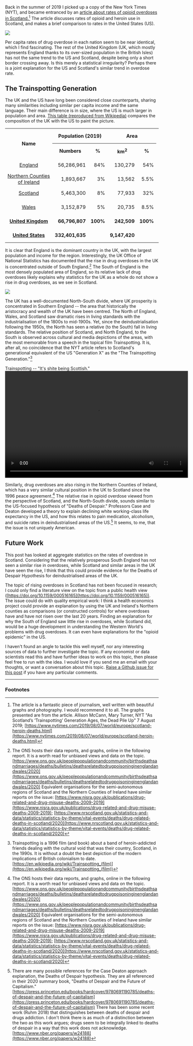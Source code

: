 Back in the summer of 2019 I picked up a copy of the New York Times (NYT), and became entranced by an [article about rates of opioid overdoses in Scotland.](https://www.nytimes.com/2019/08/07/world/europe/scotland-heroin-deaths.html)[^1]
The article discusses rates of opioid and heroin use in Scotland, and makes a brief comparison to rates in the United States (US).

<p align="center">
<img src="../files/posts/2021-12-29-overdoses-in-scotland-and-the-united-states-files/nyt-graph-overdose.png" style="display: block; margin: auto;" />
</p>

Per capita rates of drug overdose in each nation seem to be near identical, which I find fascinating.
The rest of the United Kingdom (UK, which mostly represents England thanks to its over-sized population in the British Isles) has not the same trend to the US and Scotland, despite being only a short border crossing away.
Is this merely a statistical irregularity?
Perhaps there is a joint explanation for the US and Scotland's similar trend in overdose rate.

## The Trainspotting Generation

The UK and the US have long been considered close counterparts, sharing many similarities including similar per capita income and the same language.
Their main difference is in size, where the US is much larger in population and area.
[This table (reproduced from Wikipedia)](https://en.wikipedia.org/wiki/Countries_of_the_United_Kingdom#Statistics) compares the composition of the UK with the US to paint the picture.

<table class="wikitable sortable">
<tbody><tr>
<th rowspan="2">Name
</th>
<th colspan="2">Population (2019)
</th>
<th colspan="2">Area
</th>
<th rowspan="2">Pop.&#160;density<br />(per&#160;km<sup>2</sup>;&#160;2019)
</th>
<th colspan="3"><a href="https://en.wikipedia.org/wiki/Gross_value_added" title="Gross value added">Gross value added</a> (2015)
</th></tr>
<tr>
<th>Numbers
</th>
<th>%
</th>
<th>km<sup>2</sup>
</th>
<th>%
</th>
<th><a href="https://en.wikipedia.org/wiki/Pound_sterling" title="Pound sterling">£</a>
</th>
<th>%
</th>
<th>£ per capita
</th></tr>
<tr>
<td align="center"><a href="https://en.wikipedia.org/wiki/England" title="England">England</a>
</td>
<td align="right">56,286,961
</td>
<td align="right">84%
</td>
<td align="right">130,279
</td>
<td align="right">54%
</td>
<td align="right">432.05
</td>
<td align="right">1,433 billion
</td>
<td align="right">86%
</td>
<td align="right">26,159
</td></tr>
<tr>
<td align="center"><a href="https://en.wikipedia.org/wiki/Northern_Ireland" title="Northern Ireland">Northern&#160;Counties of Ireland</a>
</td>
<td align="right">1,893,667
</td>
<td align="right">3%
</td>
<td align="right">13,562
</td>
<td align="right">5.5%
</td>
<td align="right">139.63
</td>
<td align="right">34 billion
</td>
<td align="right">2%
</td>
<td align="right">18,584
</td></tr>
<tr>
<td align="center"><a href="https://en.wikipedia.org/wiki/Scotland" title="Scotland">Scotland</a>
</td>
<td align="right">5,463,300
</td>
<td align="right">8%
</td>
<td align="right">77,933
</td>
<td align="right">32%
</td>
<td align="right">70.10
</td>
<td align="right">127 billion
</td>
<td align="right">8%
</td>
<td align="right">23,685
</td></tr>
<tr>
<td align="center"><a href="https://en.wikipedia.org/wiki/Wales" title="Wales">Wales</a>
</td>
<td align="right">3,152,879
</td>
<td align="right">5%
</td>
<td align="right">20,735
</td>
<td align="right">8.5%
</td>
<td align="right">152.06
</td>
<td align="right">56 billion
</td>
<td align="right">3%
</td>
<td align="right">18,002
</td></tr>
<tr>
<td align="center"><b><a href="https://en.wikipedia.org/wiki/United_Kingdom" title="United Kingdom">United&#160;Kingdom</a></b>
</td>
<td align="right"><b>66,796,807</b>
</td>
<td align="right"><b>100%</b>
</td>
<td align="right"><b>242,509</b>
</td>
<td align="right"><b>100%</b>
</td>
<td align="right"><b>275.44</b>
</td>
<td align="right"><b>1,666 billion</b>
</td>
<td align="right"><b>100%</b>
</td>
<td align="right"><b>25,351</b>
</td></tr>
<tr>
<td align="center"><b><a href="https://en.wikipedia.org/wiki/United_States" title="United States">United&#160;States</a></b>
</td>
<td align="right"><b>332,401,635</b>
</td>
<td align="right"><b> </b>
</td>
<td align="right"><b>9,147,420</b>
</td>
<td align="right"><b> </b>
</td>
<td align="right"><b>36.34</b>
</td>
<td align="right"><b>11.666 trillion</b>
</td>
<td align="right"><b> </b>
</td>
<td align="right"><b>35,108</b>
</td>
</tr></tbody></table>

It is clear that England is the dominant country in the UK, with the largest population and income for the region.
Interestingly, the UK Office of National Statistics has documented that the rise in drug overdoses in the UK is concentrated outside of South England.[^2]
The South of England is the most densely populated area of England, so its relative lack of drug overdoses likely explains why statistics for the UK as a whole do not show a rise in drug overdoses, as we see in Scotland.

<p align="center">
<img src="../files/posts/2021-12-29-overdoses-in-scotland-and-the-united-states-files/ons-graph.png" style="display: block; margin: auto;" />
</p>

The UK has a well-documented North-South divide, where UK prosperity is concentrated in Southern England -- the area that historically the aristocracy and wealth of the UK have been centred.
The North of England, Wales, and Scotland saw dramatic rises in living standards with the industrialisation of the 1800s to mid-1900s.
Yet, since the deindustrialisation following the 1950s, the North has seen a relative (to the South) fall in living standards.
The relative position of Scotland, and North England, to the South is observed across cultural and media depictions of the areas, with the most memorable from a speech in the topical film Trainspotting.
It is, after all, no coincidence that the NYT article refers to Scotland's generational equivalent of the US "Generation X" as the "The Trainspotting Generation."[^3]

<!-- Youtube link instead.
<p align="centre">
<iframe width="560" height="315" src="https://www.youtube.com/embed/xCtPBFHKSNg?controls=0&amp;start=39" title="YouTube video player" frameborder="0" allow="accelerometer; autoplay; clipboard-write; encrypted-media; gyroscope; picture-in-picture" allowfullscreen></iframe>
</p>
-->
<p align="centre">
    <caption>Trainspotting -- "It's shite being Scottish."</caption>
    <video width="600" height="350" controls>
      <source src="../files/posts/2021-12-29-overdoses-in-scotland-and-the-united-states-files/trainspotting-scene.mp4" type="video/mp4">
    </video>
</p>

Similarly, drug overdoses are also rising in the Northern Counties of Ireland, which has a very similar cultural position in the UK to Scotland since the 1996 peace agreement.[^2]
The relative rise in opioid overdose viewed from the perspective of Scotland, and the North-South divide, sounds similar to the US-focused hypothesis of "Deaths of Despair."
Professors Case and Deaton developed a theory to explain declining white working-class life expectancy in the US, and how this relates to pain medication, alcoholism, and suicide rates in deindustrialised areas of the US.[^4]
It seems, to me, that the issue is not uniquely American.

## Future Work

This post has looked at aggregate statistics on the rates of overdose in Scotland.
Considering that the relatively prosperous South England has not seen a similar rise in overdoses, while Scotland and similar areas in the UK have seen the rise, I think that this could provide evidence for the Deaths of Despair Hypothesis for deindustrialised areas of the UK.

The topic of rising overdoses in Scotland has not been focused in research; I could only find a literature view on the topic from a public health view ([https://doi.org/10.1159/000516165](https://doi.org/10.1159/000516165)).
The issue could do with quality empirical work:
I think a health economics project could provide an explanation by using the UK and Ireland's Northern counties as comparisons (or constructed controls) for where overdoses have and have not risen over the last 20 years.
Finding an explanation for why the South of England saw little rise in overdoses, while Scotland did, would be a huge development in understanding the Western World's problems with drug overdoses.
It can even have explanations for the "opioid epidemic" in the US.

I haven't found an angle to tackle this well myself, nor any interesting sources of data to further investigate the topic.
If any economist or data scientists read this and have further ideas to work on this topic, then please feel free to run with the idea.
I would love if you send me an email with your thoughts, or want a conversation about this topic.
[Raise a Github issue for this post](https://github.com/shoganhennessy/shoganhennessy.github.io/issues/new/choose) if you have any particular comments.

-----

### Footnotes

[^1]: The article is a fantastic piece of journalism, well written with beautiful graphs and photography.  I would recommend it to all.  The graphs presented are from the article.  Allison McCann, Mary Turner, NYT  "As Scotland’s ‘Trainspotting’ Generation Ages, the Dead Pile Up"  7 August 2019;  [https://www.nytimes.com/2019/08/07/world/europe/scotland-heroin-deaths.html](https://www.nytimes.com/2019/08/07/world/europe/scotland-heroin-deaths.html)

[^2]: The ONS hosts their data reports, and graphs, online in the following report.  It is a worth read for unbiased views and data on the topic.  [https://www.ons.gov.uk/peoplepopulationandcommunity/birthsdeathsandmarriages/deaths/bulletins/deathsrelatedtodrugpoisoninginenglandandwales/2020](https://www.ons.gov.uk/peoplepopulationandcommunity/birthsdeathsandmarriages/deaths/bulletins/deathsrelatedtodrugpoisoninginenglandandwales/2020)  Equivalent organisations for the semi-autonomous regions of Scotland and the Northern Counties of Ireland have similar reports on the issue:  [https://www.nisra.gov.uk/publications/drug-related-and-drug-misuse-deaths-2009-2019](https://www.nisra.gov.uk/publications/drug-related-and-drug-misuse-deaths-2009-2019); [https://www.nrscotland.gov.uk/statistics-and-data/statistics/statistics-by-theme/vital-events/deaths/drug-related-deaths-in-scotland/2020](https://www.nrscotland.gov.uk/statistics-and-data/statistics/statistics-by-theme/vital-events/deaths/drug-related-deaths-in-scotland/2020)

[^3]: Trainspotting is a 1996 film (and book) about a band of heroin-addicted friends dealing with the cultural void that was their country, Scotland, in the 1990s.  It is without a doubt the best depiction of the modern implications of British colonialism to date.  [https://en.wikipedia.org/wiki/Trainspotting_(film)](https://en.wikipedia.org/wiki/Trainspotting_(film))

[^4]: There are many possible references for the Case Deaton approach explanation, the Deaths of Despair hypothesis.  They are all referenced in their 2020 summary book, "Deaths of Despair and the Future of Capitalism."  [https://press.princeton.edu/books/hardcover/9780691190785/deaths-of-despair-and-the-future-of-capitalism](https://press.princeton.edu/books/hardcover/9780691190785/deaths-of-despair-and-the-future-of-capitalism)  There has been some recent work (Ruhm 2018) that distinguishes between deaths of despair and drugs addiction.  I don't think there is as much of a distinction between the two as this work argues; drugs seem to be integrally linked to deaths of despair in a way that this work does not acknowledge.  [https://www.nber.org/papers/w24188](https://www.nber.org/papers/w24188)

